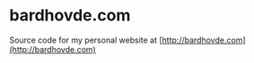 # bardhovde.com
Source code for my personal website at [http://bardhovde.com](http://bardhovde.com)

